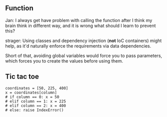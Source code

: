 ## Function
Jan: I always get have problem with calling the function after
I think my brain think in different way, and it is wrong
what should I learn to prevent this?

strager: Using classes and dependency injection (**not** IoC containers)
might help, as it'd naturally enforce the requirements via
data dependencies.

Short of that, avoiding global variables would force you to
pass parameters, which forces you to create the values
before using them.

## Tic tac toe
```
coordinates = [50, 225, 400]
x = coordinates[column]
# if column == 0: x = 50
# elif column == 1: x = 225
# elif column == 2: x = 400
# else: raise IndexError()
```

